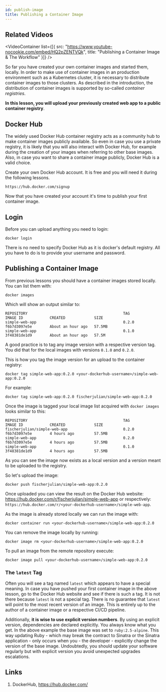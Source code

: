 ```yaml
---
id: publish-image
title: Publishing a Container Image
---
```

## Related Videos
<VideoContainer
  list={[{
   src: "https://www.youtube-nocookie.com/embed/HQ2pZENTVQk",
   title: "Publishing a Container Image & The Workflow"
  }]}
/>


So far you have created your own container images and started them, locally. In order to make use of container images in an production environment such as a Kubernetes cluster, it is necessary to distribute container images to those clusters. As described in the introduction, the distribution of container images is supported by so-called *container registries*.

**In this lesson, you will upload your previously created web app to a public container registry**.

## Docker Hub

The widely used Docker Hub container registry acts as a community hub to make container images publicly available. So even in case you use a private registry, it is likely that you will also interact with Docker Hub, for example during the creation of your images when referring to other base images. Also, in case you want to share a container image publicly, Docker Hub is a valid choice.

Create your own Docker Hub account. It is free and you will need it during the following lessons.

    https://hub.docker.com/signup

Now that you have created your account it's time to publish your first container image.

## Login

Before you can upload anything you need to login:

    docker login

There is no need to specify Docker Hub as it is docker's default registry. All you have to do is to provide your username and password.

## Publishing a Container Image

From previous lessons you should have a container images stored locally. You can list them with:

    docker images

Which will show an output similar to:

    REPOSITORY                                           TAG                 IMAGE ID            CREATED             SIZE
    simple-web-app                                       0.2.0               f6b7d3097e5e        About an hour ago   57.5MB
    simple-web-app                                       0.1.0               3f48381de1d9        About an hour ago   57.5M

A good practice is to tag any image version with a respective version tag. You did that for the local images with versions `0.1.0` and `0.2.0`.

This is how you tag the image version for an upload to the container registry:

    docker tag simple-web-app:0.2.0 <your-dockerhub-username>/simple-web-app:0.2.0

For example:

    docker tag simple-web-app:0.2.0 fischerjulian/simple-web-app:0.2.0

Once the image is tagged your local image list acquired with `docker images` looks similar to this:

    REPOSITORY                                           TAG                 IMAGE ID            CREATED             SIZE
    fischerjulian/simple-web-app                         0.2.0               f6b7d3097e5e        4 hours ago         57.5MB
    simple-web-app                                       0.2.0               f6b7d3097e5e        4 hours ago         57.5MB
    simple-web-app                                       0.1.0               3f48381de1d9        4 hours ago         57.5MB

As you can see the image now exists as a local version and a version meant to be uploaded to the registry.

So let's upload the image:

    docker push fischerjulian/simple-web-app:0.2.0

Once uploaded you can view the result on the Docker Hub website: https://hub.docker.com/r/fischerjulian/simple-web-app or respectively: `https://hub.docker.com/r/<your-dockerhub-username>/simple-web-app`.

As the image is already stored locally we can run the image with:

    docker container run <your-dockerhub-username>/simple-web-app:0.2.0

You can remove the image locally by running:

    docker image rm <your-dockerhub-username>/simple-web-app:0.2.0

To pull an image from the remote repository execute:

    docker image pull <your-dockerhub-username>/simple-web-app:0.2.0

### The `latest` Tag

Often you will see a tag named `latest` which appears to have a special meaning. In case you have pushed your first container image in the above lesson, go to the Docker Hub website and see if there is such a tag. It is not there because `latest` is not a special tag. There is no guarantee that `latest` will point to the most recent version of an image. This is entirely up to the author of a container image or a respective CI/CD pipeline.

Additionally, **it is wise to use explicit version numbers**. By using an explicit version, dependencies are declared explicitly. You always know what you get. In the above example the base image was set to `ruby:2.5-alpine`. This way updating Ruby - which may break the contract to Sinatra or the Sinatra application - only occurs when you - the developer - explicitly change the version of the base image. Undoubtedly, you should update your software regularly but with explicit version you avoid unexpected upgrades escalations.

## Links

1. DockerHub, https://hub.docker.com/
